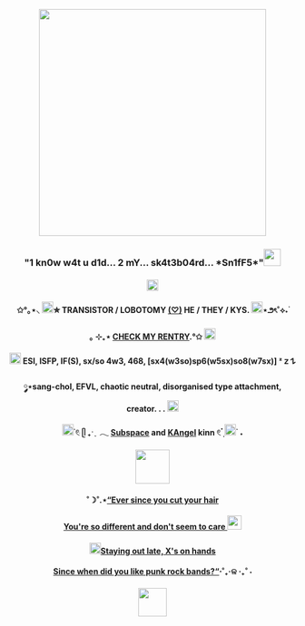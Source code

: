 <p align="center">
  <img width="400" src="https://64.media.tumblr.com/d504df7d8f9e0f0ab89743a2eb9cb243/2b74b4ccd474dac4-29/s400x600/a620de18bfcb4cb1543c1b847ba3a3a28603dae7.pnj">
</p>  
<h3 align="center">"1 kn0w w4t u d1d... 2 mY... sk4t3b04rd... *Sn1fF5*"<img src="https://64.media.tumblr.com/3b03b96f279bd29e0a9c11f97f8f04dd/408b2d36fe8fb6b1-9e/s75x75_c1/294cce925b0359bb7f602a51099ee12ef688afdd.gifv" height="30"/></h3>
<h4 align="center"><img src="https://64.media.tumblr.com/3e6cfebc3058d8fa96f364fca5a1ff77/632b462899e5470f-ae/s500x750/20074c9bab31f0622db99acdb8a84f4a896a62c1.gifv" height="20"/></h4>  
<h4 align="center">✩°｡⋆⸜ <img src="https://64.media.tumblr.com/5bbeb866709020f3f607fb74770b7412/76316c118d0abc17-b5/s75x75_c1/a63505bca60424c4b89bcbc66602ff224e78de7b.gifv" height="20"/>✮ TRANSISTOR / LOBOTOMY <a href="https://en.pronouns.page/@TR4NS1ST0RY111" target="_blank">(♡)</a> HE / THEY / KYS. <img src="https://64.media.tumblr.com/d270bab20f86b88773c35b9788ab3de1/25f51a6af6e3e775-04/s75x75_c1/8a6556b751573d76269ed3eee351af14b31fd24f.gifv"height="20"/>⋆౨ৎ˚⟡˖࣪</h4>  
<h4 align="center">｡ ⊹₊⋆ <a href="https://rentry.co/transy1" target="_blank"> CHECK MY RENTRY</a>.°✩ <img src="https://64.media.tumblr.com/f45a449df2fda11ffe3154e0ddfa0c3b/d0503fab88089f02-3e/s75x75_c1/31f04e6d9e78ee0d95fa517a320adb5f4a21dd97.gifv"height="20"/></h4> 
<h4 align="center"><img src="https://64.media.tumblr.com/9ad29f16a6fa315fe9c0ce5d83fc280d/25f51a6af6e3e775-11/s75x75_c1/1d375f9ad9b7b5ca96d70bd4265a05e02d66eccf.gifv" height="20"/> ESI, ISFP, IF(S), sx/so 4w3, 468, [sx4(w3so)sp6(w5sx)so8(w7sx)] ᶻ 𝗓 𐰁</h4> 
<h4 align="center">༘⋆sang-chol, EFVL, chaotic neutral, disorganised type attachment, creator. . . <img src="https://64.media.tumblr.com/4d0765f6c4378d6888aa0e0771764270/76316c118d0abc17-c3/s75x75_c1/411d004e98757d33058d983ad9028e01c0d6a228.gifv" height="20"/></h4>
<h4 align="center"> <img src="https://64.media.tumblr.com/f19bfdbb9979717082f6d3cddaa82c1e/220085b3aefed706-6e/s75x75_c1/1bb115e3066a3754107b78319450acefdd15c54d.pnj"height="20"/> ࣪𓏲ּ ᥫ ₊ˑ ִ ֶ 𓂃 <a href="https://phighting.fandom.com/wiki/Subspace/Lore" target="_blank">Subspace</a> and <a href="https://needy-streamer-overload.fandom.com/wiki/Ame-chan" target="_blank">KAngel</a> kinn 𓏲 ๋࣭ <img src="https://64.media.tumblr.com/d8846843d544efdbb9af37ab36ad3095/b5ccb3c77a987656-0e/s75x75_c1/a6f80dd731dfcb3d38ce82078dd1063cfe1010a4.gifv"height="20"/> ࣪ ˖ </h4>
<h4 align="center"><img src="https://64.media.tumblr.com/b71032cb7ae4599e5dc42074b07a0efa/25f51a6af6e3e775-b5/s250x400/bfd203cfcd54ce8dd40fb773b4a9de3255380a70.gifv" height="60"/></h4>  
<h4 align="center">˚☽˚.⋆<a href="https://youtu.be/vLelyVoB4v4?si=5w2Ac4x_vaXbdeFQ" target="_blank">“Ever since you cut your hair</a></h4>
<h4 align="center"><a href="https://youtu.be/vLelyVoB4v4?si=5w2Ac4x_vaXbdeFQ" target="_blank">You're so different and don't seem to care <img src="https://64.media.tumblr.com/1b602ef29b2ce5bf03628f26f1c90b6a/f4174f6ec6e83cd7-e5/s75x75_c1/db5a7e0356f9db1a119ae4e701002d165f76b12d.gifv" height="25"/></a></h4>
<h4 align="center"><img src="https://64.media.tumblr.com/c96de623303e49d558a6d2018cc1721d/f4174f6ec6e83cd7-d8/s75x75_c1/75756f07a2a605d81a461d8edec4306a8dda15b7.gifv" height="20"/><a href="https://youtu.be/vLelyVoB4v4?si=5w2Ac4x_vaXbdeFQ" target="_blank">Staying out late, X's on hands</a></h4>
<h4 align="center"><a href="https://youtu.be/vLelyVoB4v4?si=5w2Ac4x_vaXbdeFQ" target="_blank">Since when did you like punk rock bands?“</a>⋅˚₊‧ଳ ‧₊˚ ⋅</h4>
<h4 align="center"><img src="https://64.media.tumblr.com/ea5be53ad63a298579a0c3546094266a/632b462899e5470f-0b/s400x600/3d7aaac4082eb38b390f9adc0092062b88a200de.jpg" height="50"/></h4>  
